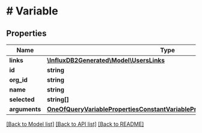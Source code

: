 # # Variable

## Properties

Name | Type | Description | Notes
------------ | ------------- | ------------- | -------------
**links** | [**\InfluxDB2Generated\Model\UsersLinks**](UsersLinks.md) |  | [optional] 
**id** | **string** |  | [optional] 
**org_id** | **string** |  | 
**name** | **string** |  | 
**selected** | **string[]** |  | [optional] 
**arguments** | [**OneOfQueryVariablePropertiesConstantVariablePropertiesMapVariableProperties**](OneOfQueryVariablePropertiesConstantVariablePropertiesMapVariableProperties.md) |  | 

[[Back to Model list]](../../README.md#documentation-for-models) [[Back to API list]](../../README.md#documentation-for-api-endpoints) [[Back to README]](../../README.md)


